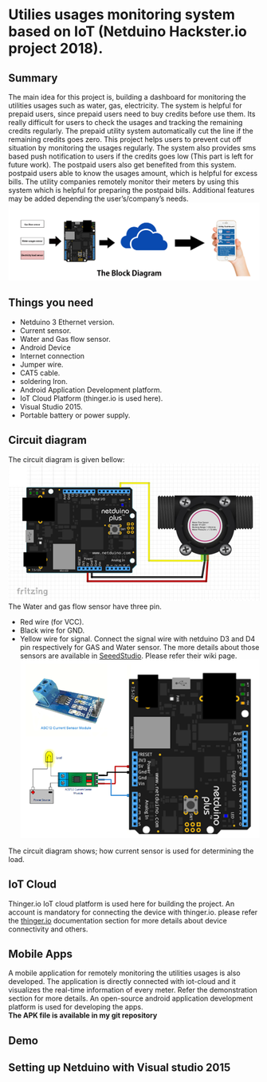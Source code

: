 # Utilies usages monitoring system based on IoT (Netduino Hackster.io project 2018).
## Summary
The main idea for this project is, building a dashboard for monitoring the utilities usages such as water, gas, electricity. The system is helpful for prepaid users, since prepaid users need to buy credits before use them. Its really difficult for users to check the usages and tracking the remaining credits regularly. The prepaid utility system automatically cut the line if the remaining credits goes zero. This project helps users to prevent cut off situation by monitoring the usages regularly. The system also provides sms based push notification to users if the credits goes low (This part is left for future work). The postpaid users also get benefited from this system. postpaid users able to know the usages amount, which is helpful for excess bills. The utility companies remotely monitor their meters by using this system which is helpful for preparing the postpaid bills. Additional features may be added depending the user’s/company’s needs.
![The block diagram of the system.](/figure/block_diagram.jpg)
## Things you need
- Netduino 3 Ethernet version.
- Current sensor.
- Water and Gas flow sensor.
- Android Device
- Internet connection
- Jumper wire.
- CAT5 cable.
- soldering Iron.
- Android Application Development platform.
- IoT Cloud Platform (thinger.io is used here).
- Visual Studio 2015.
- Portable battery or power supply.
## Circuit diagram
The circuit diagram is given bellow:
![circuit diagram-02.](/figure/water_flow.jpg)
The Water and gas flow sensor have three pin.
- Red wire (for VCC).
- Black wire for GND.
- Yellow wire for signal.
Connect the signal wire with netduino D3 and D4 pin respectively for GAS and Water sensor. The more details about those sensors are available in [SeeedStudio](https://www.seeedstudio.com/G1&2%22-Water-Flow-Sensor-p-635.html). Please refer their wiki page.
![circuit diagram-01.](/figure/current.png)

The circuit diagram shows; how current sensor is used for determining the load.
## IoT Cloud
Thinger.io IoT cloud platform is used here for building the project. An account is mandatory for connecting the device with thinger.io. please refer the [thinger.io](http://docs.thinger.io/arduino) documentation section for more details about device connectivity and others.
## Mobile Apps
A mobile application for remotely monitoring the utilities usages is also developed. The application is directly connected with iot-cloud and it visualizes the real-time information of every meter. Refer the demonstration section for more details. An open-source android application development platform is used for developing the apps.
</br>**The APK file is available in my git repository** 
## Demo
## Setting up Netduino with Visual studio 2015
